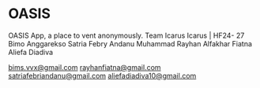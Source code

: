 # OASIS
OASIS App, a place to vent anonymously. Team Icarus
Icarus | HF24- 27
Bimo Anggarekso
Satria Febry Andanu
Muhammad Rayhan Alfakhar Fiatna
Aliefa Diadiva

bims.vvx@gmail.com
rayhanfiatna@gmail.com
satriafebriandanu@gmail.com
aliefadiadiva10@gmail.com
